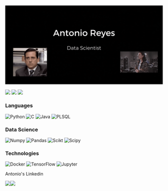<!--Poner aqui banner-->
[![banner](https://raw.githubusercontent.com/reyesguerrerofi/reyesguerrerofi/main/Antonio%20Reyes.gif)](https://www.youtube.com/watch?v=G1IbRujko-A)

[![](https://img.shields.io/badge/LinkedIn-0077B5?style=for-the-badge&logo=linkedin&logoColor=white)](https://www.linkedin.com/in/antonio-arg/)
[![](https://img.shields.io/badge/Instagram-E4405F?style=for-the-badge&logo=instagram&logoColor=white)](https://www.instagram.com/reyesguerreroantonio/)
[![](https://img.shields.io/badge/Spotify-1ED760?&style=for-the-badge&logo=spotify&logoColor=white)](https://open.spotify.com/playlist/0ztjh34Zgg6gEVU5Gr9cuU?si=871316ff49f7490d)

### Languages

![Python](https://img.shields.io/badge/Python-FFD43B?style=for-the-badge&logo=python&logoColor=darkgreen)
![C](https://img.shields.io/badge/C-00599C?style=for-the-badge&logo=c&logoColor=white)
![Java](https://img.shields.io/badge/Java-ED8B00?style=for-the-badge&logo=java&logoColor=white)
![PLSQL](https://img.shields.io/badge/PLSQL-F80000?style=for-the-badge&logo=oracle&logoColor=black)

### Data Science 
![Numpy](https://img.shields.io/badge/Numpy-777BB4?style=for-the-badge&logo=numpy&logoColor=white)
![Pandas](https://img.shields.io/badge/Pandas-2C2D72?style=for-the-badge&logo=pandas&logoColor=white)
![Scikt](https://img.shields.io/badge/scikit_learn-F7931E?style=for-the-badge&logo=scikit-learn&logoColor=white)
![Scipy](https://img.shields.io/badge/SciPy-654FF0?style=for-the-badge&logo=SciPy&logoColor=white)

### Technologies

![Docker](https://img.shields.io/badge/Docker-2CA5E0?style=for-the-badge&logo=docker&logoColor=white)
![TensorFlow](https://img.shields.io/badge/TensorFlow-FF6F00?style=for-the-badge&logo=tensorflow&logoColor=white)
![Jupyter](https://img.shields.io/badge/Jupyter-F37626.svg?&style=for-the-badge&logo=Jupyter&logoColor=white)

Antonio's Linkedin


<a href="https://www.youtube.com/watch?v=G1IbRujko-A"><img height="137px" src="https://github-readme-stats.vercel.app/api?username=reyesguerrerofi&hide_title=true&hide_border=true&show_icons=true&include_all_commits=true&count_private=true&line_height=21&text_color=000&icon_color=000&bg_color=0,ea6161,ffc64d,fffc4d,52fa5a&theme=graywhite" /><!-- wi*quL3fcV --><img height="137px" src="https://github-readme-stats.vercel.app/api/top-langs/?username=reyesguerrerofi&hide=html&hide_title=true&hide_border=true&layout=compact&langs_count=6&exclude_repo=comp426,Redventures-Movie-Quotes&text_color=000&icon_color=fff&bg_color=0,52fa5a,4dfcff,c64dff&theme=graywhite" /></a>
